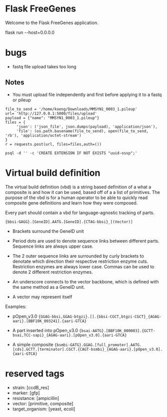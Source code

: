 # Flask FreeGenes

Welcome to the Flask FreeGenes application. 

flask run --host=0.0.0.0

# bugs
- fastq file upload takes too long

## Notes
- You must upload file independently and first before applying it to a fastq or pileup
```
file_to_send = '/home/koeng/Downloads/MMSYN1_0003_1.pileup'
url= 'http://127.0.0.1:5000/files/upload'
payload = {"name": "MMSYN1_0003_1.pileup"}
files = {
     'json': ('json_file', json.dumps(payload), 'application/json'),
     'file': (os.path.basename(file_to_send), open(file_to_send, 'rb'), 'application/octet-stream')
}
r = requests.post(url, files=files,auth=())
```

`psql -d '' -c 'CREATE EXTENSION IF NOT EXISTS "uuid-ossp";'`


# Virtual build definition
The virtual build definition (vbd) is a string based definition of a what a composite is and how it can be used, based off of a a list of primitives. The purpose of the vbd is for a human operator to be able to quickly read composite gene definitions and learn how they were composed. 

Every part should contain a vbd for language-agnostic tracking of parts.

`{bbsi-GAGG}.[GeneID].AATG.[GeneID].{CTAG-bbsi}_[(Vector)]`

- Brackets surround the GeneID unit
- Period dots are used to denote sequence links between different parts. Sequence links are always upper case.
- The 2 outer sequence links are surrounded by curly brackets to denotate which direction their respective restriction enzyme cuts. Restriction enzymes are always lower case. Commas can be used to denote 2 different restriction enzymes.
- An underscore connects to the vector backbone, which is defined with the same method as a GeneID unit. 

- A vector may represent itself 

Examples:
- pOpen_v3.0
`{GGAG-bbsi,GGAG-btgzi}.[].{bbsi-CGCT,btgzi-CGCT}_{AGAG-aari}.[BBF10K_003241].{aari-GTCA}`

- A part inserted into pOpen_v3.0
`{bsai-AATG}.[BBF10K_000003].{GCTT-bsai,TCC-sapi}_{AGAG-aari}.[pOpen_v3.0].{aari-GTCA}`

- A simple composite
`{bsmbi-GATG}.GGAG.[full_promoter].AATG.[cds].GCTT.[terminator].CGCT.{CAGT-bsmbi}_{AGAG-aari}.[pOpen_v3.0].{aari-GTCA}`


# reserved tags
- strain: [ccdB_res]
- marker: [gfp]
- resistance: [ampicillin]
- vector: [primitive, composite]
- target_organism: [yeast, ecoli]
